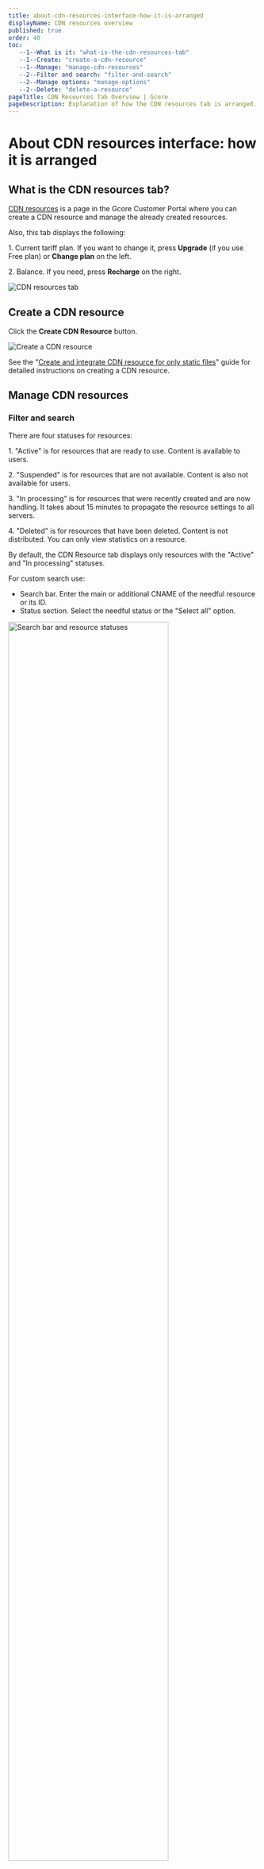 ```yaml
---
title: about-cdn-resources-interface-how-it-is-arranged
displayName: CDN resources overview
published: true
order: 40
toc:
   --1--What is it: "what-is-the-cdn-resources-tab"
   --1--Create: "create-a-cdn-resource"
   --1--Manage: "manage-cdn-resources"
   --2--Filter and search: "filter-and-search"
   --2--Manage options: "manage-options"
   --2--Delete: "delete-a-resource"
pageTitle: CDN Resources Tab Overview | Gcore
pageDescription: Explanation of how the CDN resources tab is arranged. 
---
```

# About CDN resources interface: how it is arranged

## What is the CDN resources tab?

<a href="https://cdn.gcore.com/resources/list" target="_blank">CDN resources</a> is a page in the Gcore Customer Portal where you can create a CDN resource and manage the already created resources.

Also, this tab displays the following:

1\. Current tariff plan. If you want to change it, press **Upgrade** (if you use Free plan) or **Change plan** on the left.

2\. Balance. If you need, press **Recharge** on the right.  

<img src="https://assets.gcore.pro/docs/cdn/about-cdn-resources-interface-how-it-is-arranged/10276342871697.png" alt="CDN resources tab">

## Create a CDN resource

Click the **Create CDN Resource** button.

<img src="https://assets.gcore.pro/docs/cdn/about-cdn-resources-interface-how-it-is-arranged/10272561190417.png" alt="Create a CDN resource">

See the "<a href="https://gcore.com/docs/cdn/getting-started/create-a-cdn-resource/create-a-cdn-resource-for-only-static-files" target="_blank">Create and integrate CDN resource for only static files</a>" guide for detailed instructions on creating a CDN resource. 

## Manage CDN resources

### Filter and search

There are four statuses for resources:

1\. "Active" is for resources that are ready to use. Content is available to users.

2\. "Suspended" is for resources that are not available. Content is also not available for users.

3\. "In processing" is for resources that were recently created and are now handling. It takes about 15 minutes to propagate the resource settings to all servers.

4\. "Deleted" is for resources that have been deleted. Content is not distributed. You can only view statistics on a resource.

By default, the CDN Resource tab displays only resources with the "Active" and "In processing" statuses.  

For custom search use:

- Search bar. Enter the main or additional CNAME of the needful resource or its ID.
- Status section. Select the needful status or the "Select all" option.  

<img src="https://assets.gcore.pro/docs/cdn/about-cdn-resources-interface-how-it-is-arranged/resources-page-overview.png" alt="Search bar and resource statuses" width="80%">

### Manage options

You can manage a specific CDN resource directly from the list of CDN resources.

To do this, click on the three dots sign next to the required resource.

A list of possible options opens:

<img src="https://assets.gcore.pro/docs/cdn/about-cdn-resources-interface-how-it-is-arranged/10274251831185.png" alt="Manage options" width="80%">

- "Settings" opens the resource settings. You can also go to the resource settings by clicking on the CNAME of the resource.
- "Prefetch" opens the <a href="https://gcore.com/docs/cdn/load-the-content-to-cdn-before-users-request-it" target="_blank">Prefetch</a> section to upload the content to CDN before users request it.
- "Purge" opens the <a href="https://gcore.com/docs/cdn/clear-cdn-resource-cache-by-url-pattern-or-all" target="_blank">Purge</a> section to purge the resource cache.
- "Statistics" opens the <a href="https://gcore.com/docs/cdn/view-statistics-of-a-cdn-resource" target="_blank">reports</a> of a resource.
- "Turn on LIVE STREAMING preset" adds a set of settings <a href="https://gcore.com/docs/cdn/cdn-resource-options/configure-live-streams-and-video-delivery-via-cdn-only-for-paid-tariffs" target="_blank">to configure HLS file caching through RAM instead of through hard drives</a>.
- "Delete resource" deletes a resource. 

### Delete a resource

<alert-element type="info" title="Info">
 
To delete a resource, you need to have the Administrator or Engineer <a href="https://gcore.com/docs/account-settings/users/about-users#about-users" target="_blank">user role</a>. 
 
</alert-element>

Active resources cannot be deleted. To remove an active CDN resource, you need to suspend it first. 

To delete a resource:  

1\. In the <a href="https://accounts.gcore.com/reports/dashboard" target="_blank">Gcore Customer Portal</a>, navigate to **CDN**. 

2\. Find the resource you want to remove and click the three-dot icon next to it. 

3\. Select **Delete resource**.

<img src="https://assets.gcore.pro/docs/cdn/about-cdn-resources-interface-how-it-is-arranged/delete-resource-menu.png" alt="CDN resource settings with delete button highlighted" width="80%">

4\. If the resource is active, you’ll need to suspend it first. Click **Yes, suspend**. 

After the resource is <a href="https://gcore.com/docs/cdn/cdn-resource-options/general/suspend-a-cdn-resource-automatically-or-manually" target="_blank">suspended</a>, it won't deliver any traffic to users. We retain all settings for suspended resources and you can activate a resource back within 90 days after suspension. After this period, the resource is deleted.

<img src="https://assets.gcore.pro/docs/cdn/about-cdn-resources-interface-how-it-is-arranged/confirm-suspension.png" alt="CDN resource deletion confirmation dialog" width="80%">

5\. Proceed with the resource deletion by clicking **Yes, delete**. 

<alert-element type="info" title="Info">
 
CDN resources used for the <a href="https://gcore.com/docs/streaming-platform" target="_blank">Streaming service</a> cannot be deleted.
 
</alert-element>

By default, deleted resources are not displayed in the list of resources. Use [the filter](https://gcore.com/docs/cdn/about-cdn-resources-interface-how-it-is-arranged#filter-and-search) to display them. Deleted resources are shown in the list of all CDN resources for three months. Statistics for deleted resources are also available in the <a href="https://gcore.com/docs/cdn/view-statistics-of-a-cdn-resource" target="_blank">Reports</a> section during this time.

After resource deletion, the CNAME of this resource is no more connected with a resource. So you can use it for the new CDN resource.
